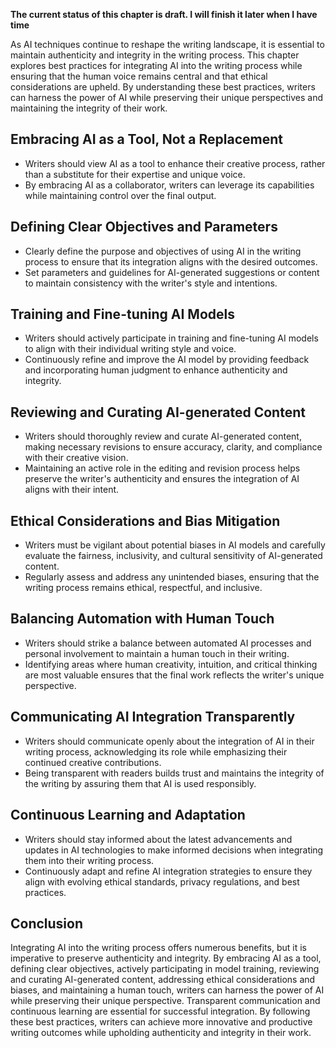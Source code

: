 **The current status of this chapter is draft. I will finish it later when I have time**

As AI techniques continue to reshape the writing landscape, it is essential to maintain authenticity and integrity in the writing process. This chapter explores best practices for integrating AI into the writing process while ensuring that the human voice remains central and that ethical considerations are upheld. By understanding these best practices, writers can harness the power of AI while preserving their unique perspectives and maintaining the integrity of their work.

Embracing AI as a Tool, Not a Replacement
-----------------------------------------

* Writers should view AI as a tool to enhance their creative process, rather than a substitute for their expertise and unique voice.
* By embracing AI as a collaborator, writers can leverage its capabilities while maintaining control over the final output.

Defining Clear Objectives and Parameters
----------------------------------------

* Clearly define the purpose and objectives of using AI in the writing process to ensure that its integration aligns with the desired outcomes.
* Set parameters and guidelines for AI-generated suggestions or content to maintain consistency with the writer's style and intentions.

Training and Fine-tuning AI Models
----------------------------------

* Writers should actively participate in training and fine-tuning AI models to align with their individual writing style and voice.
* Continuously refine and improve the AI model by providing feedback and incorporating human judgment to enhance authenticity and integrity.

Reviewing and Curating AI-generated Content
-------------------------------------------

* Writers should thoroughly review and curate AI-generated content, making necessary revisions to ensure accuracy, clarity, and compliance with their creative vision.
* Maintaining an active role in the editing and revision process helps preserve the writer's authenticity and ensures the integration of AI aligns with their intent.

Ethical Considerations and Bias Mitigation
------------------------------------------

* Writers must be vigilant about potential biases in AI models and carefully evaluate the fairness, inclusivity, and cultural sensitivity of AI-generated content.
* Regularly assess and address any unintended biases, ensuring that the writing process remains ethical, respectful, and inclusive.

Balancing Automation with Human Touch
-------------------------------------

* Writers should strike a balance between automated AI processes and personal involvement to maintain a human touch in their writing.
* Identifying areas where human creativity, intuition, and critical thinking are most valuable ensures that the final work reflects the writer's unique perspective.

Communicating AI Integration Transparently
------------------------------------------

* Writers should communicate openly about the integration of AI in their writing process, acknowledging its role while emphasizing their continued creative contributions.
* Being transparent with readers builds trust and maintains the integrity of the writing by assuring them that AI is used responsibly.

Continuous Learning and Adaptation
----------------------------------

* Writers should stay informed about the latest advancements and updates in AI technologies to make informed decisions when integrating them into their writing process.
* Continuously adapt and refine AI integration strategies to ensure they align with evolving ethical standards, privacy regulations, and best practices.

Conclusion
----------

Integrating AI into the writing process offers numerous benefits, but it is imperative to preserve authenticity and integrity. By embracing AI as a tool, defining clear objectives, actively participating in model training, reviewing and curating AI-generated content, addressing ethical considerations and biases, and maintaining a human touch, writers can harness the power of AI while preserving their unique perspective. Transparent communication and continuous learning are essential for successful integration. By following these best practices, writers can achieve more innovative and productive writing outcomes while upholding authenticity and integrity in their work.
